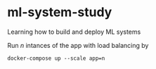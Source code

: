 # ml-system-study
Learning how to build and deploy ML systems

Run *n* intances of the app with load balancing by

`docker-compose up --scale app=n`
